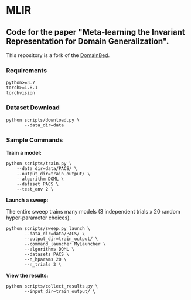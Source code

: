 # MLIR
## Code for the paper "Meta-learning the Invariant Representation for Domain Generalization".

This repository is a fork of the [DomainBed](https://github.com/facebookresearch/DomainBed).

### Requirements
```
python>=3.7 
torch>=1.8.1
torchvision
```
### Dataset Download
```
python scripts/download.py \
       --data_dir=data
```

### Sample Commands
**Train a model:**
```
python scripts/train.py \
    --data_dir=data/PACS/ \
    --output_dir=train_output/ \
    --algorithm DOML \
    --dataset PACS \
    --test_env 2 \
```

**Launch a sweep:**

The entire sweep trains many models (3 independent trials x 20 random hyper-parameter choices).
```
python scripts/sweep.py launch \
       --data_dir=data/PACS/ \
       --output_dir=train_output/ \
       --command_launcher MyLauncher \
       --algorithms DOML \
       --datasets PACS \
       --n_hparams 20 \
       --n_trials 3 \
```

**View the results:**
```
python scripts/collect_results.py \
       --input_dir=train_output/ \
```

